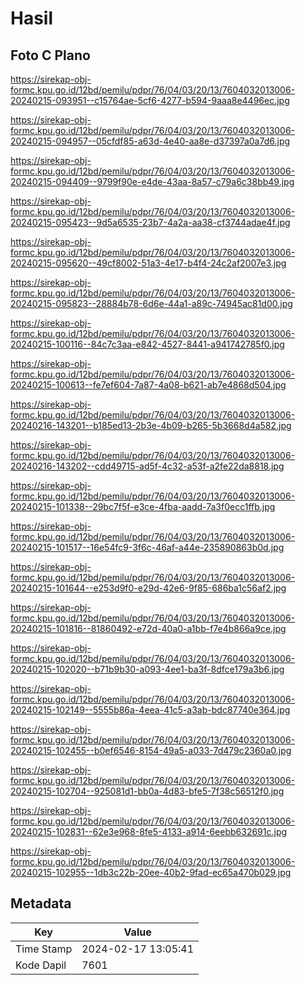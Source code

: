 # Hasil

## Foto C Plano

https://sirekap-obj-formc.kpu.go.id/12bd/pemilu/pdpr/76/04/03/20/13/7604032013006-20240215-093951--c15764ae-5cf6-4277-b594-9aaa8e4496ec.jpg

https://sirekap-obj-formc.kpu.go.id/12bd/pemilu/pdpr/76/04/03/20/13/7604032013006-20240215-094957--05cfdf85-a63d-4e40-aa8e-d37397a0a7d6.jpg

https://sirekap-obj-formc.kpu.go.id/12bd/pemilu/pdpr/76/04/03/20/13/7604032013006-20240215-094409--9799f90e-e4de-43aa-8a57-c79a6c38bb49.jpg

https://sirekap-obj-formc.kpu.go.id/12bd/pemilu/pdpr/76/04/03/20/13/7604032013006-20240215-095423--9d5a6535-23b7-4a2a-aa38-cf3744adae4f.jpg

https://sirekap-obj-formc.kpu.go.id/12bd/pemilu/pdpr/76/04/03/20/13/7604032013006-20240215-095620--49cf8002-51a3-4e17-b4f4-24c2af2007e3.jpg

https://sirekap-obj-formc.kpu.go.id/12bd/pemilu/pdpr/76/04/03/20/13/7604032013006-20240215-095823--28884b78-6d6e-44a1-a89c-74945ac81d00.jpg

https://sirekap-obj-formc.kpu.go.id/12bd/pemilu/pdpr/76/04/03/20/13/7604032013006-20240215-100116--84c7c3aa-e842-4527-8441-a941742785f0.jpg

https://sirekap-obj-formc.kpu.go.id/12bd/pemilu/pdpr/76/04/03/20/13/7604032013006-20240215-100613--fe7ef604-7a87-4a08-b621-ab7e4868d504.jpg

https://sirekap-obj-formc.kpu.go.id/12bd/pemilu/pdpr/76/04/03/20/13/7604032013006-20240216-143201--b185ed13-2b3e-4b09-b265-5b3668d4a582.jpg

https://sirekap-obj-formc.kpu.go.id/12bd/pemilu/pdpr/76/04/03/20/13/7604032013006-20240216-143202--cdd49715-ad5f-4c32-a53f-a2fe22da8818.jpg

https://sirekap-obj-formc.kpu.go.id/12bd/pemilu/pdpr/76/04/03/20/13/7604032013006-20240215-101338--29bc7f5f-e3ce-4fba-aadd-7a3f0ecc1ffb.jpg

https://sirekap-obj-formc.kpu.go.id/12bd/pemilu/pdpr/76/04/03/20/13/7604032013006-20240215-101517--16e54fc9-3f6c-46af-a44e-235890863b0d.jpg

https://sirekap-obj-formc.kpu.go.id/12bd/pemilu/pdpr/76/04/03/20/13/7604032013006-20240215-101644--e253d9f0-e29d-42e6-9f85-686ba1c56af2.jpg

https://sirekap-obj-formc.kpu.go.id/12bd/pemilu/pdpr/76/04/03/20/13/7604032013006-20240215-101816--81860492-e72d-40a0-a1bb-f7e4b866a9ce.jpg

https://sirekap-obj-formc.kpu.go.id/12bd/pemilu/pdpr/76/04/03/20/13/7604032013006-20240215-102020--b71b9b30-a093-4ee1-ba3f-8dfce179a3b6.jpg

https://sirekap-obj-formc.kpu.go.id/12bd/pemilu/pdpr/76/04/03/20/13/7604032013006-20240215-102149--5555b86a-4eea-41c5-a3ab-bdc87740e364.jpg

https://sirekap-obj-formc.kpu.go.id/12bd/pemilu/pdpr/76/04/03/20/13/7604032013006-20240215-102455--b0ef6546-8154-49a5-a033-7d479c2360a0.jpg

https://sirekap-obj-formc.kpu.go.id/12bd/pemilu/pdpr/76/04/03/20/13/7604032013006-20240215-102704--925081d1-bb0a-4d83-bfe5-7f38c56512f0.jpg

https://sirekap-obj-formc.kpu.go.id/12bd/pemilu/pdpr/76/04/03/20/13/7604032013006-20240215-102831--62e3e968-8fe5-4133-a914-6eebb632691c.jpg

https://sirekap-obj-formc.kpu.go.id/12bd/pemilu/pdpr/76/04/03/20/13/7604032013006-20240215-102955--1db3c22b-20ee-40b2-9fad-ec65a470b029.jpg


## Metadata

| Key        | Value               |
| ---------- | ------------------- |
| Time Stamp | 2024-02-17 13:05:41 |
| Kode Dapil | 7601                |



